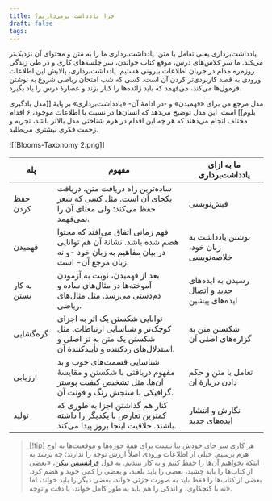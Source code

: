 ```yaml
---
title: چرا یادداشت برمی‌داریم؟
draft: false
tags:
---
```

یادداشت‌برداری یعنی تعامل با متن. یادداشت‌برداری ما را به متن و محتوای آن نزدیک‌تر می‌کند. ما سر کلاس‌های درس، موقع کتاب خواندن، سر جلسه‌های کاری و در طی زندگی روزمره مدام در جریان اطلاعات بیرونی هستیم. یادداشت‌برداری، پالایش این اطلاعات ورودی به قصد کاربردی‌تر کردن آن است. کسی که شب امتحان ریاضی شروع به نوشتن فرمول‌ها می‌کند، می‌فهمد که باید زائده‌ها را کنار بزند و عصارهٔ درس را یاد بگیرد.

مدل مرجع من برای «فهمیدن» و -در ادامهٔ آن- «یادداشت‌برداری» بر پایهٔ [[مدل یادگیری بلوم]] است. این مدل توضیح می‌دهد که انسان‌ها در نسبت با اطلاعات موجود، ۶ اقدام مختلف انجام می‌دهند که هر چه این اقدام در هرم شناختی مدل بالاتر باشد، تجربه و زحمت فکری بیشتری می‌طلبد.

![[Blooms-Taxonomy 2.png]]

| پله         | مفهوم                                                                                                                         | ما به ازای یادداشت‌برداری                     |
| ----------- | ----------------------------------------------------------------------------------------------------------------------------- | --------------------------------------------- |
| حفظ کردن    | ساده‌ترین راه دریافت متن، دریافت یکجای آن است. مثل کسی که شعر حفظ می‌کند؛ ولی معنای آن را نمی‌فهمد.                           | فیش‌نویسی                                     |
| فهمیدن      | فهم زمانی اتفاق می‌افتد که محتوا هضم شده باشد. نشانهٔ آن هم توانایی در بیان مفاهیم به زبان خود -و نه زبان مرجع آن- است.       | نوشتن یادداشت به زبان خود، خلاصه‌نویسی        |
| به کار بستن | بعد از فهمیدن، نوبت به آزمودن آموخته‌ها در مثال‌های ساده و دم‌دستی می‌رسد. مثل مثال‌های ریاضی.                                | رسیدن به ایده‌های جدید و اتصال ایده‌های پیشین |
| گره‌گشایی   | توانایی شکستن یک اثر به اجزای کوچک‌تر و شناسایی ارتباطات. مثل شکستن یک متن به تز اصلی و استدلال‌های ردکننده و تأییدکنندهٔ آن. | شکستن متن به گزاره‌های اصلی آن                |
| ارزیابی     | شناسایی قسمت‌های خوب و بد مفهوم دریافتی با شکستن و مقایسهٔ آن‌ها. مثل تشخیص کیفیت پوستر گرافیکی با سنجش رنگ و فونت آن.        | تعامل با متن و حکم دادن دربارهٔ آن            |
| تولید       | کنار هم گذاشتن اجزا به طوری که کمترین تعارض با یکدیگر را داشته باشند. خلاقیت اینجا بروز پیدا می‌کند.                          | نگارش و انتشار ایده‌های جدید                  |


> [!tip] هر کاری سر جای خودش
> بنا نیست برای همهٔ حوزه‌ها و موقعیت‌ها به اوج هرم برسیم. خیلی از اطلاعات ورودی اصلاً ارزش توجه را ندارند؛ چه برسد به اینکه بخواهیم آن‌ها را حفظ کنیم و به کار ببندیم. به قول [فرانسیس بیکن](https://fa.wikipedia.org/wiki/%D9%81%D8%B1%D8%A7%D9%86%D8%B3%DB%8C%D8%B3_%D8%A8%DB%8C%DA%A9%D9%86)، «بعضی از کتاب‌ها را باید چشید، بعضی را باید بلعید، و بعضی را کمی جوید و هضم کرد. بعضی از کتاب‌ها را فقط باید به صورت جزئی خواند، بعضی دیگر را باید خواند، اما نه با کنجکاوی، و اندکی را هم باید به طور کامل خواند، با دقت و توجه».



















